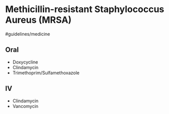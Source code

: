# Methicillin-resistant Staphylococcus Aureus (MRSA)
#guidelines/medicine

## Oral
* Doxycycline
* Clindamycin
* Trimethoprim/Sulfamethoxazole

## IV
* Clindamycin
* Vancomycin
